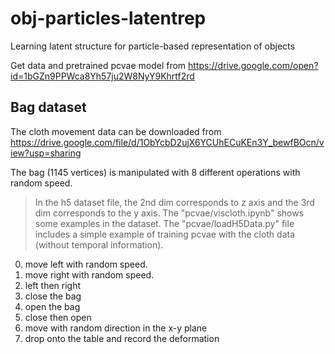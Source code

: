 # obj-particles-latentrep
Learning latent structure for particle-based representation of objects

Get data and pretrained pcvae model from https://drive.google.com/open?id=1bGZn9PPWca8Yh57ju2W8NyY9Khrtf2rd

## Bag dataset
The cloth movement data can be downloaded from https://drive.google.com/file/d/1ObYcbD2ujX6YCUhECuKEn3Y_bewfBOcn/view?usp=sharing

The bag (1145 vertices) is manipulated with 8 different operations with random speed. 
> In the h5 dataset file, the 2nd dim corresponds to z axis and the 3rd dim corresponds to the y axis. The "pcvae/viscloth.ipynb" shows some examples in the dataset. The "pcvae/loadH5Data.py" file includes a simple example of training pcvae with the cloth data (without temporal information).

0. move left with random speed.
1. move right with random speed.
2. left then right
3. close the bag
4. open the bag
5. close then open
6. move with random direction in the x-y plane 
7. drop onto the table and record the deformation

